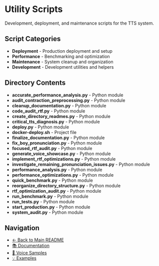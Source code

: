 # Utility Scripts

Development, deployment, and maintenance scripts for the TTS system.

## Script Categories

- **Deployment** - Production deployment and setup
- **Performance** - Benchmarking and optimization
- **Maintenance** - System cleanup and organization
- **Development** - Development utilities and helpers

## Directory Contents

- **accurate_performance_analysis.py** - Python module
- **audit_contraction_preprocessing.py** - Python module
- **cleanup_documentation.py** - Python module
- **code_audit_rtf.py** - Python module
- **create_directory_readmes.py** - Python module
- **critical_tts_diagnosis.py** - Python module
- **deploy.py** - Python module
- **docker-deploy.sh** - Project file
- **finalize_documentation.py** - Python module
- **fix_boy_pronunciation.py** - Python module
- **focused_rtf_audit.py** - Python module
- **generate_voice_showcase.py** - Python module
- **implement_rtf_optimizations.py** - Python module
- **investigate_remaining_pronunciation_issues.py** - Python module
- **performance_analysis.py** - Python module
- **performance_optimizations.py** - Python module
- **quick_benchmark.py** - Python module
- **reorganize_directory_structure.py** - Python module
- **rtf_optimization_audit.py** - Python module
- **run_benchmark.py** - Python module
- **run_tests.py** - Python module
- **start_production.py** - Python module
- **system_audit.py** - Python module

## Navigation

- [← Back to Main README](../README.md)
- [📚 Documentation](../docs/README.md)
- [🎵 Voice Samples](../static/samples/README.md)
- [💡 Examples](../static/examples/README.md)
